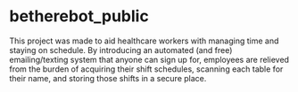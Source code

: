 # betherebot_public

This project was made to aid healthcare workers with managing time and staying on schedule.
By introducing an automated (and free) emailing/texting system that anyone can sign up for,
employees are relieved from the burden of acquiring their shift schedules, scanning each
table for their name, and storing those shifts in a secure place. 
